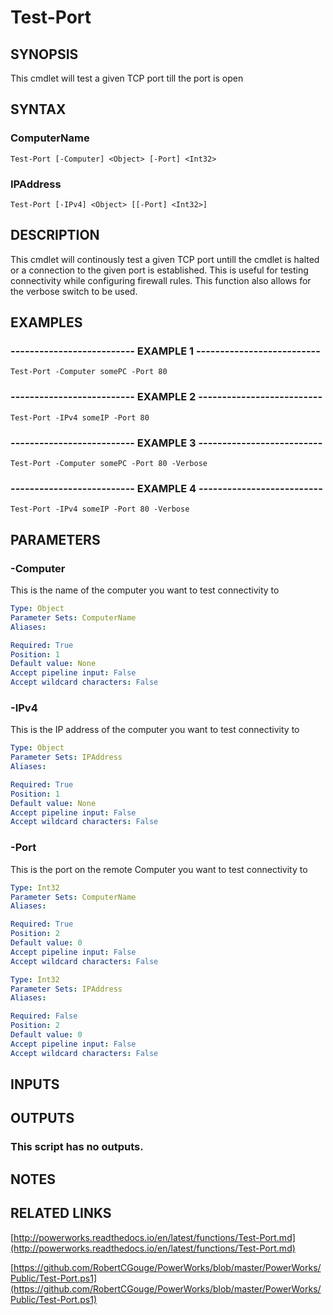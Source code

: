 # Test-Port

## SYNOPSIS
This cmdlet will test a given TCP port till the port is open

## SYNTAX

### ComputerName
```
Test-Port [-Computer] <Object> [-Port] <Int32>
```

### IPAddress
```
Test-Port [-IPv4] <Object> [[-Port] <Int32>]
```

## DESCRIPTION
This cmdlet will continously test a given TCP port untill the cmdlet is halted or a connection to the given port is established. 
This is useful for testing connectivity while configuring firewall rules. 
This function also allows for the verbose switch to be used.

## EXAMPLES

### -------------------------- EXAMPLE 1 --------------------------
```
Test-Port -Computer somePC -Port 80
```

### -------------------------- EXAMPLE 2 --------------------------
```
Test-Port -IPv4 someIP -Port 80
```

### -------------------------- EXAMPLE 3 --------------------------
```
Test-Port -Computer somePC -Port 80 -Verbose
```

### -------------------------- EXAMPLE 4 --------------------------
```
Test-Port -IPv4 someIP -Port 80 -Verbose
```

## PARAMETERS

### -Computer
This is the name of the computer you want to test connectivity to

```yaml
Type: Object
Parameter Sets: ComputerName
Aliases: 

Required: True
Position: 1
Default value: None
Accept pipeline input: False
Accept wildcard characters: False
```

### -IPv4
This is the IP address of the computer you want to test connectivity to

```yaml
Type: Object
Parameter Sets: IPAddress
Aliases: 

Required: True
Position: 1
Default value: None
Accept pipeline input: False
Accept wildcard characters: False
```

### -Port
This is the port on the remote Computer you want to test connectivity to

```yaml
Type: Int32
Parameter Sets: ComputerName
Aliases: 

Required: True
Position: 2
Default value: 0
Accept pipeline input: False
Accept wildcard characters: False
```

```yaml
Type: Int32
Parameter Sets: IPAddress
Aliases: 

Required: False
Position: 2
Default value: 0
Accept pipeline input: False
Accept wildcard characters: False
```

## INPUTS

## OUTPUTS

### This script has no outputs.

## NOTES

## RELATED LINKS

[http://powerworks.readthedocs.io/en/latest/functions/Test-Port.md](http://powerworks.readthedocs.io/en/latest/functions/Test-Port.md)

[https://github.com/RobertCGouge/PowerWorks/blob/master/PowerWorks/Public/Test-Port.ps1](https://github.com/RobertCGouge/PowerWorks/blob/master/PowerWorks/Public/Test-Port.ps1)

